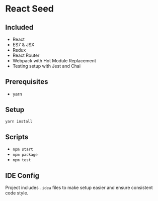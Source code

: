 # React Seed

## Included
- React
- ES7 & JSX
- Redux
- React Router
- Webpack with Hot Module Replacement
- Testing setup with Jest and Chai

## Prerequisites
- yarn

## Setup
```bash
yarn install
```

## Scripts
- `npm start`
- `npm package`
- `npm test`

## IDE Config
Project includes `.idea` files to make setup easier and ensure consistent code style. 